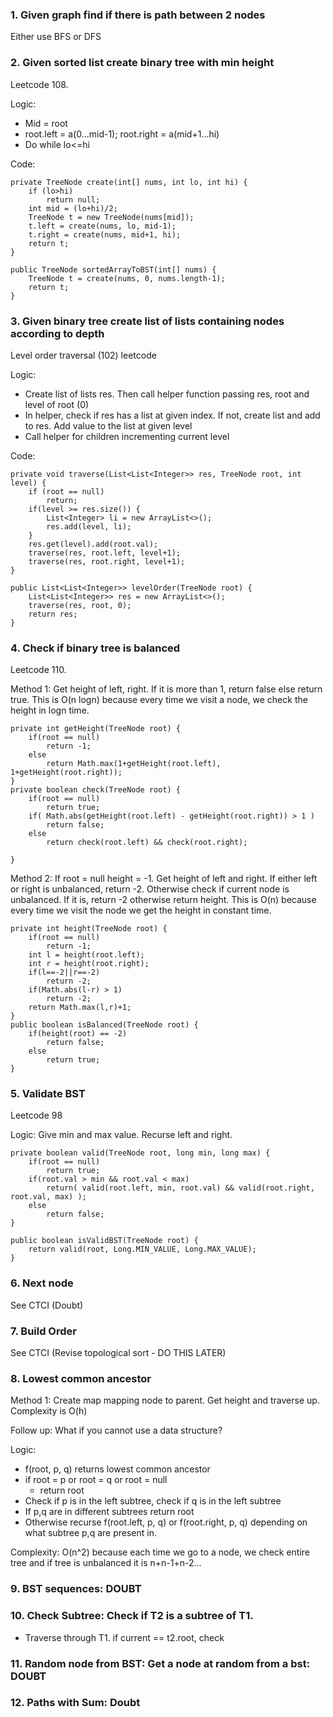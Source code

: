
### 1. Given graph find if there is path between 2 nodes

Either use BFS or DFS

### 2. Given sorted list create binary tree with min height

Leetcode 108.

Logic:
- Mid = root
- root.left = a(0...mid-1); root.right = a(mid+1...hi)
- Do while lo<=hi

Code:

    
    private TreeNode create(int[] nums, int lo, int hi) {
        if (lo>hi)
            return null;
        int mid = (lo+hi)/2;
        TreeNode t = new TreeNode(nums[mid]);
        t.left = create(nums, lo, mid-1);
        t.right = create(nums, mid+1, hi);
        return t;
    }
    
    public TreeNode sortedArrayToBST(int[] nums) {
        TreeNode t = create(nums, 0, nums.length-1);
        return t;
    }

### 3. Given binary tree create list of lists containing nodes according to depth

Level order traversal (102) leetcode

Logic: 

- Create list of lists res. Then call helper function passing res, root and level of root (0)
- In helper, check if res has a list at given index. If not, create list and add to res. Add value to the list at given level
- Call helper for children incrementing current level

Code:

    private void traverse(List<List<Integer>> res, TreeNode root, int level) {
        if (root == null)
            return;
        if(level >= res.size()) {
            List<Integer> li = new ArrayList<>();
            res.add(level, li);
        }
        res.get(level).add(root.val);
        traverse(res, root.left, level+1);
        traverse(res, root.right, level+1);
    }
    
    public List<List<Integer>> levelOrder(TreeNode root) {
        List<List<Integer>> res = new ArrayList<>();
        traverse(res, root, 0);
        return res;
    }

### 4. Check if binary tree is balanced

Leetcode 110.

Method 1: Get height of left, right. If it is more than 1, return false else return true. This is O(n logn) because every time we visit a node, we check the height in logn time.

    private int getHeight(TreeNode root) {
        if(root == null)
            return -1;
        else
            return Math.max(1+getHeight(root.left), 1+getHeight(root.right));
    }
    private boolean check(TreeNode root) {
        if(root == null)
            return true;
        if( Math.abs(getHeight(root.left) - getHeight(root.right)) > 1 )
            return false;
        else
            return check(root.left) && check(root.right);
        
    }
    
Method 2: If root = null height = -1. Get height of left and right. If either left or right is unbalanced, return -2. Otherwise check if current node is unbalanced. If it is, return -2 otherwise return height. This is O(n) because every time we visit the node we get the height in constant time.

    private int height(TreeNode root) {
        if(root == null)
            return -1;
        int l = height(root.left);
        int r = height(root.right);
        if(l==-2||r==-2)
            return -2;
        if(Math.abs(l-r) > 1)
            return -2;
        return Math.max(l,r)+1;
    }
    public boolean isBalanced(TreeNode root) {
        if(height(root) == -2)
            return false;
        else 
            return true;
    }

### 5. Validate BST

Leetcode 98

Logic: Give min and max value. Recurse left and right.

    private boolean valid(TreeNode root, long min, long max) {
        if(root == null)
            return true;
        if(root.val > min && root.val < max)
            return( valid(root.left, min, root.val) && valid(root.right, root.val, max) );
        else
            return false;
    }
    
    public boolean isValidBST(TreeNode root) {
        return valid(root, Long.MIN_VALUE, Long.MAX_VALUE);
    }

### 6. Next node

See CTCI (Doubt)

### 7. Build Order

See CTCI (Revise topological sort - DO THIS LATER)

### 8. Lowest common ancestor

Method 1: Create map mapping node to parent. Get height and traverse up. Complexity is O(h)

Follow up: What if you cannot use a data structure?

Logic:

- f(root, p, q) returns lowest common ancestor
- if root = p or root = q or root = null
    - return root
- Check if p is in the left subtree, check if q is in the left subtree
- If p,q are in different subtrees return root
- Otherwise recurse f(root.left, p, q) or f(root.right, p, q) depending on what subtree p,q are present in.

Complexity: O(n^2) because each time we go to a node, we check entire tree and if tree is unbalanced it is n+n-1+n-2...

### 9. BST sequences: DOUBT

### 10. Check Subtree: Check if T2 is a subtree of T1.

- Traverse through T1. if current == t2.root, check

### 11. Random node from BST: Get a node at random from a bst: DOUBT

### 12. Paths with Sum: Doubt
